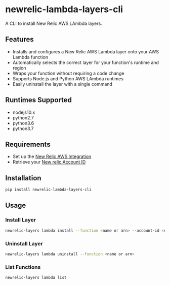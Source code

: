 # newrelic-lambda-layers-cli

A CLI to install New Relic AWS LAmbda layers.

## Features

* Installs and configures a New Relic AWS Lambda layer onto your AWS Lambda function
* Automatically selects the correct layer for your function's runtime and region
* Wraps your function without requiring a code change
* Supports Node.js and Python AWS LAmbda runtimes
* Easily uninstall the layer with a single command

## Runtimes Supported

* nodejs10.x
* python2.7
* python3.6
* python3.7

## Requirements

* Set up the [New Relic AWS Integration](https://docs.newrelic.com/docs/serverless-function-monitoring/aws-lambda-monitoring/get-started/enable-new-relic-monitoring-aws-lambda#enable-process)
* Retrieve your [New relic Account ID](https://docs.newrelic.com/docs/accounts/install-new-relic/account-setup/account-id)

## Installation

```bash
pip install newrelic-lambda-layers-cli
```

## Usage

### Install Layer

```bash
newrelic-layers lambda install --function <name or arn> --account-id <new relic account id>
```

### Uninstall Layer

```bash
newrelic-layers lambda uninstall --function <name or arn>
```

### List Functions

```bash
newrelic-layers lambda list
```
